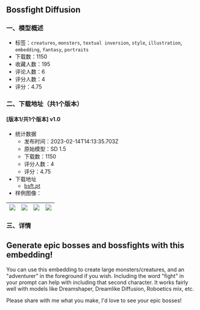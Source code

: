 ## Bossfight Diffusion
### 一、模型概述

- 标签：`creatures`, `monsters`, `textual inversion`, `style`, `illustration`, `embedding`, `fantasy`, `portraits`
- 下载数：1150
- 收藏人数：195
- 评论人数：6
- 评分人数：4
- 评分：4.75

### 二、下载地址（共1个版本）

#### [版本1/共1个版本] v1.0

- 统计数据
  - 发布时间：2023-02-14T14:13:35.703Z
  - 原始模型：SD 1.5
  - 下载数：1150
  - 评分人数：4
  - 评分：4.75
- 下载地址
  - [bsft.pt](https://civitai.com/api/download/models/10367)
- 样例图像：

| <img src="https://image.civitai.com/xG1nkqKTMzGDvpLrqFT7WA/c38e8609-349d-47f0-7220-a48c81c59300/width=450/101177.jpeg" /> | <img src="https://image.civitai.com/xG1nkqKTMzGDvpLrqFT7WA/bcc1a172-1bc0-4b97-0a84-6d1f68242b00/width=450/101183.jpeg" /> | <img src="https://image.civitai.com/xG1nkqKTMzGDvpLrqFT7WA/74071d94-c7be-4c66-65ec-b39d83814800/width=450/101182.jpeg" /> | <img src="https://image.civitai.com/xG1nkqKTMzGDvpLrqFT7WA/ef467035-fc18-4df5-0822-63e89d3c9000/width=450/101181.jpeg" /> |
| ---- | ---- | ---- | ---- |


### 三、详情
<h2>Generate epic bosses and bossfights with this embedding!</h2><p>You can use this embedding to create large monsters/creatures, and an "adventurer" in the foreground if you wish. Including the word "fight" in your prompt can help with including that second character. It works fairly well with models like Dreamshaper, Dreamlike Diffusion, Roboetics mix, etc.</p><p></p><p>Please share with me what you make, I'd love to see your epic bosses!</p>